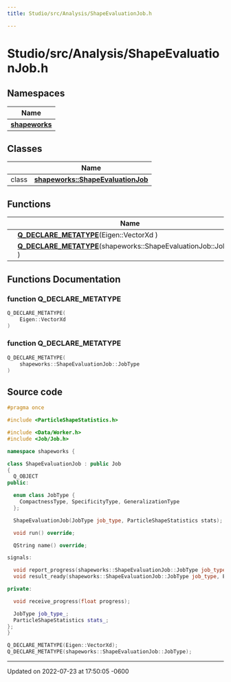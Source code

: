 ```yaml
---
title: Studio/src/Analysis/ShapeEvaluationJob.h

---
```


# Studio/src/Analysis/ShapeEvaluationJob.h



## Namespaces

| Name           |
| -------------- |
| **[shapeworks](../Namespaces/namespaceshapeworks.md)**  |

## Classes

|                | Name           |
| -------------- | -------------- |
| class | **[shapeworks::ShapeEvaluationJob](../Classes/classshapeworks_1_1ShapeEvaluationJob.md)**  |

## Functions

|                | Name           |
| -------------- | -------------- |
| | **[Q_DECLARE_METATYPE](../Files/ShapeEvaluationJob_8h.md#function-q-declare-metatype)**(Eigen::VectorXd ) |
| | **[Q_DECLARE_METATYPE](../Files/ShapeEvaluationJob_8h.md#function-q-declare-metatype)**(shapeworks::ShapeEvaluationJob::JobType ) |


## Functions Documentation

### function Q_DECLARE_METATYPE

```cpp
Q_DECLARE_METATYPE(
    Eigen::VectorXd 
)
```


### function Q_DECLARE_METATYPE

```cpp
Q_DECLARE_METATYPE(
    shapeworks::ShapeEvaluationJob::JobType 
)
```




## Source code

```cpp
#pragma once

#include <ParticleShapeStatistics.h>

#include <Data/Worker.h>
#include <Job/Job.h>

namespace shapeworks {

class ShapeEvaluationJob : public Job
{
  Q_OBJECT
public:

  enum class JobType {
    CompactnessType, SpecificityType, GeneralizationType
  };

  ShapeEvaluationJob(JobType job_type, ParticleShapeStatistics stats);

  void run() override;

  QString name() override;

signals:

  void report_progress(shapeworks::ShapeEvaluationJob::JobType job_type, float progress);
  void result_ready(shapeworks::ShapeEvaluationJob::JobType job_type, Eigen::VectorXd data);

private:

  void receive_progress(float progress);

  JobType job_type_;
  ParticleShapeStatistics stats_;
};
}

Q_DECLARE_METATYPE(Eigen::VectorXd);
Q_DECLARE_METATYPE(shapeworks::ShapeEvaluationJob::JobType);
```


-------------------------------

Updated on 2022-07-23 at 17:50:05 -0600
